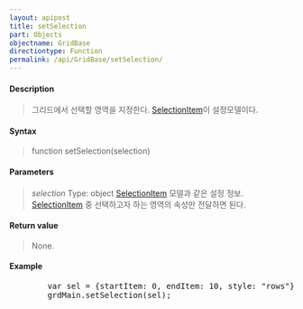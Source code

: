 ```yaml
---
layout: apipost
title: setSelection
part: Objects
objectname: GridBase
directiontype: Function
permalink: /api/GridBase/setSelection/
---
```



#### Description

> 그리드에서 선택할 영역을 지정한다. [SelectionItem](/api/GridBase/)이 설정모델이다.


#### Syntax

> function setSelection(selection)

#### Parameters

> *selection*
> Type: object
> [SelectionItem](/api/GridBase/) 모델과 같은 설정 정보. [SelectionItem](/api/GridBase/) 중 선택하고자 하는 영역의 속성만 전달하면 된다.  

#### Return value

> None.

#### Example

<pre class="prettyprint">
        var sel = {startItem: 0, endItem: 10, style: "rows"};
        grdMain.setSelection(sel);
</pre>

